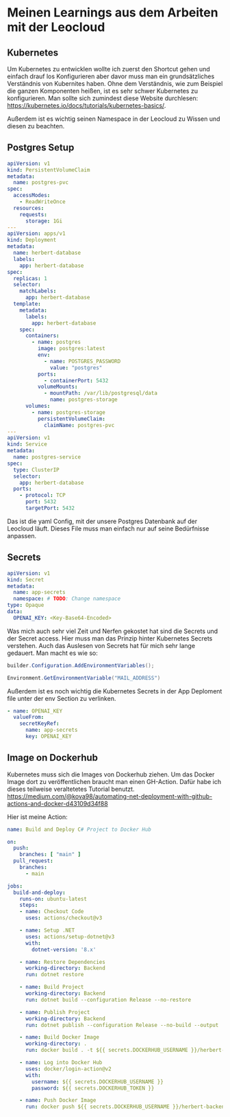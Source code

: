# Meinen Learnings aus dem Arbeiten mit der Leocloud

## Kubernetes

Um Kubernetes zu entwicklen wollte ich zuerst den Shortcut gehen und einfach drauf los Konfigurieren aber davor muss man ein grundsätzliches Verständnis von Kubernites haben. Ohne dem Verständnis, wie zum Beispiel die ganzen Komponenten heißen, ist es sehr schwer Kubernetes zu konfigurieren. Man sollte sich zumindest diese Website durchlesen: https://kubernetes.io/docs/tutorials/kubernetes-basics/.

Außerdem ist es wichtig seinen Namespace in der Leocloud zu Wissen und diesen zu beachten.
## Postgres Setup

```yaml
apiVersion: v1
kind: PersistentVolumeClaim
metadata:
  name: postgres-pvc
spec:
  accessModes:
    - ReadWriteOnce
  resources:
    requests:
      storage: 1Gi
---
apiVersion: apps/v1
kind: Deployment
metadata:
  name: herbert-database
  labels:
    app: herbert-database
spec:
  replicas: 1
  selector:
    matchLabels:
      app: herbert-database
  template:
    metadata:
      labels:
        app: herbert-database
    spec:
      containers:
        - name: postgres
          image: postgres:latest
          env:
            - name: POSTGRES_PASSWORD
              value: "postgres"
          ports:
            - containerPort: 5432
          volumeMounts:
            - mountPath: /var/lib/postgresql/data
              name: postgres-storage
      volumes:
        - name: postgres-storage
          persistentVolumeClaim:
            claimName: postgres-pvc
---
apiVersion: v1
kind: Service
metadata:
  name: postgres-service
spec:
  type: ClusterIP
  selector:
    app: herbert-database
  ports:
    - protocol: TCP
      port: 5432
      targetPort: 5432
```

Das ist die yaml Config, mit der unsere Postgres Datenbank auf der Leocloud läuft. Dieses File muss man einfach nur auf seine Bedürfnisse anpassen.

## Secrets

```yaml
apiVersion: v1
kind: Secret
metadata:
  name: app-secrets
  namespace: # TODO: Change namespace
type: Opaque
data:
  OPENAI_KEY: <Key-Base64-Encoded>
  ```

Was mich auch sehr viel Zeit und Nerfen gekostet hat sind die Secrets und der Secret access. Hier muss man das Prinzip hinter Kubernetes Secrets verstehen. Auch das Auslesen von Secrets hat für mich sehr lange gedauert. Man macht es wie so:
```csharp
builder.Configuration.AddEnvironmentVariables();

Environment.GetEnvironmentVariable("MAIL_ADDRESS")
```

Außerdem ist es noch wichtig die Kubernetes Secrets in der App Deploment file unter der env Section zu verlinken.
```yaml
- name: OPENAI_KEY
  valueFrom:
    secretKeyRef:
      name: app-secrets
      key: OPENAI_KEY
```

## Image on Dockerhub

Kubernetes muss sich die Images von Dockerhub ziehen. Um das Docker Image dort zu veröffentlichen braucht man einen GH-Action. Dafür habe ich dieses teilweise veraltetetes Tutorial benutzt. https://medium.com/@kova98/automating-net-deployment-with-github-actions-and-docker-d43109d34f88

Hier ist meine Action:

```yaml
name: Build and Deploy C# Project to Docker Hub

on:
  push:
    branches: [ "main" ]
  pull_request:
    branches:
      - main

jobs:
  build-and-deploy:
    runs-on: ubuntu-latest
    steps:
    - name: Checkout Code
      uses: actions/checkout@v3

    - name: Setup .NET
      uses: actions/setup-dotnet@v3
      with:
        dotnet-version: '8.x'

    - name: Restore Dependencies
      working-directory: Backend
      run: dotnet restore

    - name: Build Project
      working-directory: Backend
      run: dotnet build --configuration Release --no-restore

    - name: Publish Project
      working-directory: Backend
      run: dotnet publish --configuration Release --no-build --output ./publish

    - name: Build Docker Image
      working-directory: .
      run: docker build . -t ${{ secrets.DOCKERHUB_USERNAME }}/herbert-backend:latest

    - name: Log into Docker Hub
      uses: docker/login-action@v2
      with:
        username: ${{ secrets.DOCKERHUB_USERNAME }}
        password: ${{ secrets.DOCKERHUB_TOKEN }}

    - name: Push Docker Image
      run: docker push ${{ secrets.DOCKERHUB_USERNAME }}/herbert-backend:latest
```
